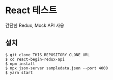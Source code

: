 # React 테스트

간단한 Redux, Mock API 사용

## 설치
```
$ git clone THIS_REPOSITORY_CLONE_URL
$ cd react-begin-redux-api
$ npm install
$ npx json-server sampledata.json --port 4000
$ yarn start
```
